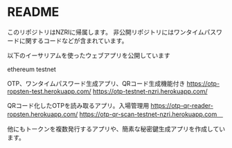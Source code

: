 # README

このリポジトリはNZRIに帰属します。
非公開リポジトリにはワンタイムパスワードに関するコードなどが含まれています。


以下のイーサリアムを使ったウェブアプリを公開しています

ethereum testnet 

OTP、ワンタイムパスワード生成アプリ、QRコード生成機能付き
https://otp-ropsten-test.herokuapp.com/
https://otp-testnet-nzri.herokuapp.com/

QRコード化したOTPを読み取るアプリ。入場管理用
https://otp-qr-reader-ropsten.herokuapp.com/
https://otp-qr-scan-testnet-nzri.herokuapp.com　


他にもトークンを複数発行するアプリや、簡素な秘密鍵生成アプリを作成しています。
